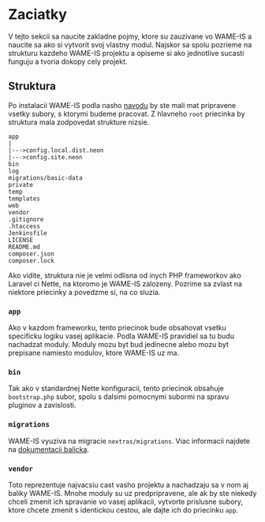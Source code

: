 # Zaciatky

V tejto sekcii sa naucite zakladne pojmy, ktore su zauzivane vo WAME-IS a naucite sa
ako si vytvorit svoj vlastny modul. Najskor sa spolu pozrieme na strukturu kazdeho
WAME-IS projektu a opiseme si ako jednotlive sucasti funguju a tvoria dokopy cely
projekt.

## Struktura

Po instalacii WAME-IS podla nasho [navodu](/03-installation.md) by ste mali mat
pripravene vsetky subory, s ktorymi budeme pracovat. Z hlavneho `root` priecinka by
struktura mala zodpovedat strukture nizsie.

```
app
|
|--->config.local.dist.neon
|--->config.site.neon
bin
log
migrations/basic-data
private
temp
templates
web
vendor
.gitignore
.htaccess
Jenkinsfile
LICENSE
README.md
composer.json
composer.lock
```

Ako vidite, struktura nie je velmi odlisna od inych PHP frameworkov ako Laravel ci
Nette, na ktoromo je WAME-IS zalozeny. Pozrime sa zvlast na niektore priecinky a
povedzme si, na co sluzia.

### `app`

Ako v kazdom frameworku, tento priecinok bude obsahovat vsetku specificku logiku
vasej aplikacie. Podla WAME-IS pravidiel sa tu budu nachadzat moduly. Moduly mozu
byt bud jedinecne alebo mozu byt prepisane namiesto modulov, ktore WAME-IS uz ma.

### `bin`

Tak ako v standardnej Nette konfiguracii, tento priecinok obsahuje `bootstrap.php`
subor, spolu s dalsimi pomocnymi subormi na spravu pluginov a zavislosti.

### `migrations`

WAME-IS vyuziva na migracie `nextras/migrations`. Viac informacii najdete na
[dokumentacii balicka](https://github.com/nextras/migrations).

### `vendor`

Toto reprezentuje najvacsiu cast vasho projektu a nachadzaju sa v nom aj baliky
WAME-IS. Mnohe moduly su uz predpripravene, ale ak by ste niekedy chceli zmenit
ich spravanie vo vasej aplikacii, vytvorte prislusne subory, ktore chcete zmenit
s identickou cestou, ale dajte ich do priecinku `app`.